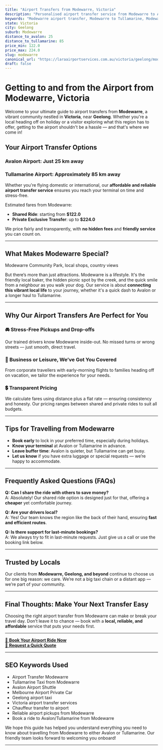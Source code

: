 ```yaml
---
title: "Airport Transfers from Modewarre, Victoria"
description: "Personalised airport transfer service from Modewarre to Avalon and Tullamarine airports. Enjoy a smooth, affordable ride with us!"
keywords: "Modewarre airport transfer, Modewarre to Tullamarine, Modewarre to Avalon, airport taxi Modewarre, private airport transfer Modewarre, shared ride Modewarre, Modewarre transfers, airport shuttle Modewarre, book Modewarre airport taxi, affordable Modewarre airport transfer, Modewarre airport transfer service, airport transfer Geelong, airport transfer Melbourne, Melbourne airport taxi, airport transfers Victoria, Tullamarine airport shuttle, Avalon airport transfers, Melbourne private transfer, airport transport services Melbourne"
state: Victoria
city: Geelong
suburb: Modewarre
distance_to_avalon: 25
distance_to_tullamarine: 85
price_min: 122.0
price_max: 224.0
slug: modewarre
canonical_url: "https://laraairportservices.com.au/victoria/geelong/modewarre/"
draft: false
---
```


# Getting to and from the Airport from Modewarre, Victoria

Welcome to your ultimate guide to airport transfers from **Modewarre**, a vibrant community nestled in **Victoria**, near **Geelong**. Whether you're a local heading off on holiday or a visitor exploring what this region has to offer, getting to the airport shouldn't be a hassle — and that's where we come in!

## Your Airport Transfer Options

### Avalon Airport: Just 25 km away  
### Tullamarine Airport: Approximately 85 km away

Whether you're flying domestic or international, our **affordable and reliable airport transfer service** ensures you reach your terminal on time and stress-free.

Estimated fares from Modewarre:
- **Shared Ride**: starting from **$122.0**
- **Private Exclusive Transfer**: up to **$224.0**

We price fairly and transparently, with **no hidden fees** and **friendly service** you can count on.

---

## What Makes Modewarre Special?

Modewarre Community Park, local shops, country views

But there’s more than just attractions. Modewarre is a lifestyle. It's the friendly local baker, the hidden picnic spot by the creek, and the quick smile from a neighbour as you walk your dog. Our service is about **connecting this vibrant local life** to your journey, whether it's a quick dash to Avalon or a longer haul to Tullamarine.

---

## Why Our Airport Transfers Are Perfect for You

### 🚘 Stress-Free Pickups and Drop-offs
Our trained drivers know Modewarre inside-out. No missed turns or wrong streets — just smooth, direct travel.

### 💼 Business or Leisure, We’ve Got You Covered
From corporate travellers with early-morning flights to families heading off on vacation, we tailor the experience for your needs.

### 💲 Transparent Pricing
We calculate fares using distance plus a flat rate — ensuring consistency and honesty. Our pricing ranges between shared and private rides to suit all budgets.

---

## Tips for Travelling from Modewarre

- **Book early** to lock in your preferred time, especially during holidays.
- **Know your terminal** at Avalon or Tullamarine in advance.
- **Leave buffer time**: Avalon is quieter, but Tullamarine can get busy.
- **Let us know** if you have extra luggage or special requests — we’re happy to accommodate.

---

## Frequently Asked Questions (FAQs)

**Q: Can I share the ride with others to save money?**  
A: Absolutely! Our shared ride option is designed just for that, offering a **cheaper** yet comfortable journey.

**Q: Are your drivers local?**  
A: Yes! Our team knows the region like the back of their hand, ensuring **fast and efficient routes**.

**Q: Is there support for last-minute bookings?**  
A: We always try to fit in last-minute requests. Just give us a call or use the booking link below.

---

## Trusted by Locals

Our clients from **Modewarre, Geelong, and beyond** continue to choose us for one big reason: we care. We’re not a big taxi chain or a distant app — we’re part of your community.

---

## Final Thoughts: Make Your Next Transfer Easy

Choosing the right airport transfer from Modewarre can make or break your travel day. Don’t leave it to chance — book with a **local, reliable, and affordable** service that puts your needs first.

---

[📅 **Book Your Airport Ride Now**](https://laraairportservices.square.site/s/appointments)  
[📧 **Request a Quick Quote**](https://laraairportservices.square.site/contact-us)

---

## SEO Keywords Used
- Airport Transfer Modewarre
- Tullamarine Taxi from Modewarre
- Avalon Airport Shuttle
- Melbourne Airport Private Car
- Geelong airport taxi
- Victoria airport transfer services
- Chauffeur transfer to airport
- Reliable airport pickups from Modewarre
- Book a ride to Avalon/Tullamarine from Modewarre

We hope this guide has helped you understand everything you need to know about travelling from Modewarre to either Avalon or Tullamarine. Our friendly team looks forward to welcoming you onboard!

---
